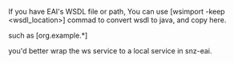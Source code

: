 If you have EAI's WSDL file or path, You can use 
[wsimport -keep <wsdl_location>] commad to convert wsdl to java, and copy here.

such as [org.example.*]

you'd better wrap the ws service to a local service in snz-eai.